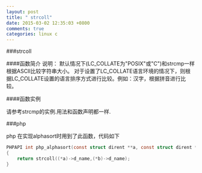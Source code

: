 ```yaml
---
layout: post
title: " strcoll"
date: 2015-03-02 12:35:03 +0800
comments: true
categories: linux c
---
```


###strcoll


####函数简介
说明：
默认情况下(LC_COLLATE为"POSIX"或"C")和strcmp一样根据ASCII比较字符串大小。
对于设置了LC_COLLATE语言环境的情况下，则根据LC_COLLATE设置的语言排序方式进行比较。例如：汉字，根据拼音进行比较。

####函数实例

请参考strcmp的实例.用法和函数声明都一样.

###php

php 在实现alphasort时用到了此函数，代码如下

``` C
PHPAPI int php_alphasort(const struct dirent **a, const struct dirent **b)
{
    return strcoll((*a)->d_name,(*b)->d_name);
}
```